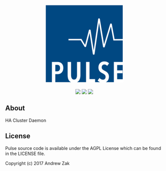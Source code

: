 <p align="center">
<img src="pulse-logo.png" width="250">
<br><br>
<a href="https://travis-ci.org/Syleron/Pulse"><img src="https://travis-ci.org/Syleron/Pulse.svg?branch=master"><a/>
<a href="https://godoc.org/github.com/Syleron/Pulse"><img src="https://godoc.org/github.com/Syleron/Pulse?status.svg"><a/>
<a href="https://www.gnu.org/licenses/agpl-3.0"><img src="https://img.shields.io/badge/License-AGPL%20v3-blue.svg"><a/>
</p>
  
## About
HA Cluster Daemon

## License
Pulse source code is available under the AGPL License which can be found in the LICENSE file.

Copyright (c) 2017 Andrew Zak
